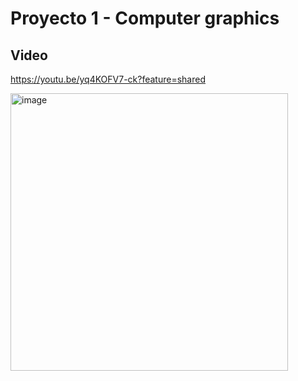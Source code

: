 # Proyecto 1 - Computer graphics

## Video
https://youtu.be/yq4KOFV7-ck?feature=shared

<img width="444" alt="image" src="https://github.com/JDgomez2002/proj1-CC2018/assets/87883400/6bafbaa3-a2b2-45ca-8f69-ee2e2ec82603">
